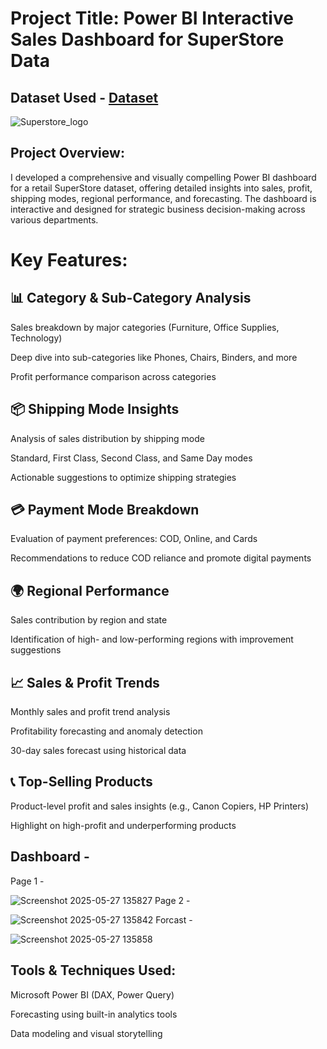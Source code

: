 # Project Title: Power BI Interactive Sales Dashboard for SuperStore Data
## Dataset Used - <a href="https://github.com/MdShoaib31/SuperStore-Sales-Dashboard---PowerBi/blob/main/SuperStore_Sales_Dataset.csv">Dataset</a>

![Superstore_logo](https://github.com/user-attachments/assets/924348df-ae86-41e7-a473-3919dc48b577)

## Project Overview:
I developed a comprehensive and visually compelling Power BI dashboard for a retail SuperStore dataset, offering detailed insights into sales, profit, shipping modes, regional performance, and forecasting. The dashboard is interactive and designed for strategic business decision-making across various departments.

# Key Features:
## 📊 Category & Sub-Category Analysis

Sales breakdown by major categories (Furniture, Office Supplies, Technology)

Deep dive into sub-categories like Phones, Chairs, Binders, and more

Profit performance comparison across categories

## 📦 Shipping Mode Insights

Analysis of sales distribution by shipping mode

Standard, First Class, Second Class, and Same Day modes

Actionable suggestions to optimize shipping strategies

## 💳 Payment Mode Breakdown

Evaluation of payment preferences: COD, Online, and Cards

Recommendations to reduce COD reliance and promote digital payments

## 🌍 Regional Performance

Sales contribution by region and state

Identification of high- and low-performing regions with improvement suggestions

## 📈 Sales & Profit Trends

Monthly sales and profit trend analysis

Profitability forecasting and anomaly detection

30-day sales forecast using historical data

## 📞 Top-Selling Products

Product-level profit and sales insights (e.g., Canon Copiers, HP Printers)

Highlight on high-profit and underperforming products

## Dashboard -
Page 1 - 

![Screenshot 2025-05-27 135827](https://github.com/user-attachments/assets/46d4f3be-e17e-494a-82ab-193341c36db4)
Page 2 -

![Screenshot 2025-05-27 135842](https://github.com/user-attachments/assets/ad6340aa-85fa-40a8-9742-2403fc8c1f1d)
Forcast - 

![Screenshot 2025-05-27 135858](https://github.com/user-attachments/assets/db4427be-82cb-4fc7-aaa1-0ac91759a3a2)
    

## Tools & Techniques Used:
Microsoft Power BI (DAX, Power Query)

Forecasting using built-in analytics tools

Data modeling and visual storytelling

